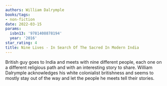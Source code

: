 ```yaml
---
authors: William Dalrymple
books/tags:
- non-fiction
date: 2022-03-15
params:
  isbn13: '9781408878194'
  year: '2016'
star_rating: 4
title: Nine Lives - In Search Of The Sacred In Modern India
---
```


British guy goes to India and meets with nine different people, each one on a
different religious path and with an interesting story to share. William
Dalrymple acknowledges his white colonialist britishness and seems to mostly
stay out of the way and let the people he meets tell their stories.

<!--more-->